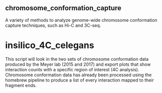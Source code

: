 ## chromosome_conformation_capture
A variety of methods to analyze genome-wide chromosome conformation capture techniques, such as Hi-C and 3C-seq. 



# insilico_4C_celegans
This script will look in the two sets of chromosome conformation data produced by the Meyer lab (2015 and 2017) and export plots that show interaction counts with a specific region of interest (4C analysis). Chromosome conformation data has already been processed using the homebrew pipeline to produce a list of every interaction mapped to their fragment ends.
